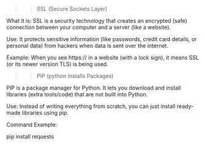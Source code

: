 >>SSL (Secure Sockets Layer)

What it is:
SSL is a security technology that creates an encrypted (safe) connection between your computer and a server (like a website).

Use:
It protects sensitive information (like passwords, credit card details, or personal data) from hackers when data is sent over the internet.

Example:
When you see https:// in a website (with a lock sign), it means SSL (or its newer version TLS) is being used.

>>PIP (python Installs Packages)

PIP is a package manager for Python. It lets you download and install libraries (extra tools/code) that are not built into Python.

Use:
Instead of writing everything from scratch, you can just install ready-made libraries using pip.

Command Example:

pip install requests